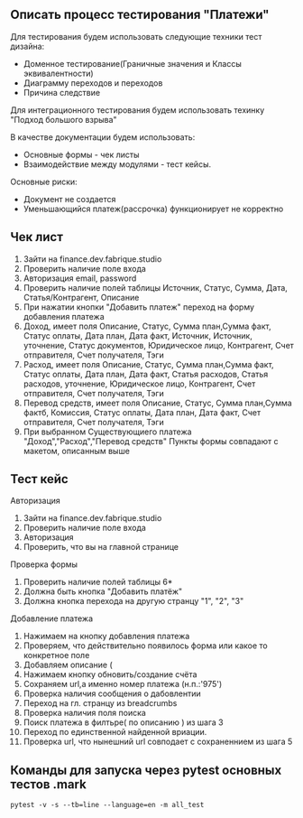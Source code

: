 ## Описать процесс тестирования "Платежи"
Для тестирования будем использовать следующие техники тест дизайна:
- Доменное тестирование(Граничные значения и Классы эквивалентности)
- Диаграмму переходов и переходов
- Причина следствие

Для интеграционного тестирования будем использовать техинку "Подход большого взрыва"

В качестве документации будем использовать:
- Основные формы - чек листы
- Взаимодействие между модулями - тест кейсы.

Основные риски:
- Документ не создается
- Уменьшающийся платеж(рассрочка) функционирует не корректно
## Чек лист

1) Зайти на finance.dev.fabrique.studio
2) Проверить наличие поле входа
3) Авторизация email, password 
4) Проверить наличие полей таблицы Источник, Статус, Сумма, Дата, Статья/Контрагент, Описание
5) При нажатии кнопки "Добавить платеж" переход на форму добавления платежа
6) Доход, имеет поля Описание, Статус, Сумма план,Сумма факт, Статус оплаты, Дата план, Дата факт, Источник, Источник, уточнение, Статус документов, Юридическое лицо, Контрагент, Счет отправителя, Счет получателя, Тэги
7) Расход, имеет поля Описание, Статус, Сумма план,Сумма факт, Статус оплаты, Дата план, Дата факт, Статья расходов, Статья расходов, уточнение, Юридическое лицо, Контрагент, Счет отправителя, Счет получателя, Тэги
7) Перевод средств, имеет поля Описание, Статус, Сумма план,Сумма фактб, Комиссия, Статус оплаты, Дата план, Дата факт, Счет отправителя, Счет получателя, Тэги
8) При выбранном Существующиего платежа "Доход","Расход","Перевод средств" Пункты формы совпадают с макетом, описанным выше



## Тест кейс
Авторизация 
1) Зайти на finance.dev.fabrique.studio
2) Проверить наличие поле входа
3) Авторизация
4) Проверить, что вы на главной странице

Проверка формы

1) Проверить наличие полей таблицы 6*
2) Должна быть кнопка "Добавить платёж"
3) Должна кнопка перехода на другую странцу "1", "2", "3"

Добавление платежа

1) Нажимаем на кнопку добавления платежа
2) Проверяем, что действительно появилось форма или какое то конкретное поле
3) Добавляем описание (
4) Нажимаем кнопку обновить/создание счёта
5) Сохраняем url,а именно номер платежа (н.п.:'975')
6) Проверка наличия сообщения о дабовлентии
7) Переход на гл. странцу из breadcrumbs
8) Проверка наличия поля поиска
9) Поиск платежа в филтьре( по описанию ) из шага 3
10) Переход по единственной найденной вриации.
11) Проверка url, что нынешний url совподает с сохраненнием из шага 5

## Команды для запуска через pytest основных тестов .mark
```
pytest -v -s --tb=line --language=en -m all_test
```

